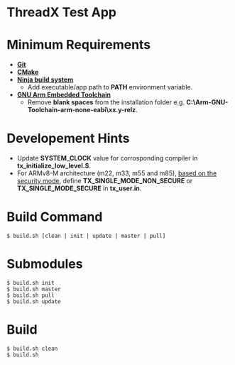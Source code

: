 # ThreadX Test App
# Minimum Requirements
* **[Git](https://gitforwindows.org/)**
* **[CMake](https://cmake.org/download/)**
* **[Ninja build system](https://github.com/ninja-build/ninja/releases)**
    * Add executable/app path to **PATH** environment variable.
* **[GNU Arm Embedded Toolchain](https://developer.arm.com/downloads/-/arm-gnu-toolchain-downloads)**
    * Remove **blank spaces** from the installation folder e.g. **C:\Arm-GNU-Toolchain-arm-none-eabi\xx.y-relz**.
# Developement Hints
* Update **SYSTEM_CLOCK** value for corrosponding compiler in **tx_initialize_low_level.S**.
* For ARMv8-M architecture (m22, m33, m55 and m85), [based on the security mode](https://github.com/eclipse-threadx/rtos-docs/blob/main/rtos-docs/threadx/user-guide-armv8m/chapter2.md), define **TX_SINGLE_MODE_NON_SECURE** or **TX_SINGLE_MODE_SECURE** in **tx_user.in**.
# Build Command
```
$ build.sh [clean | init | update | master | pull]
```
# Submodules
```
$ build.sh init
$ build.sh master
$ build.sh pull
$ build.sh update
```
# Build
```
$ build.sh clean
$ build.sh
```
